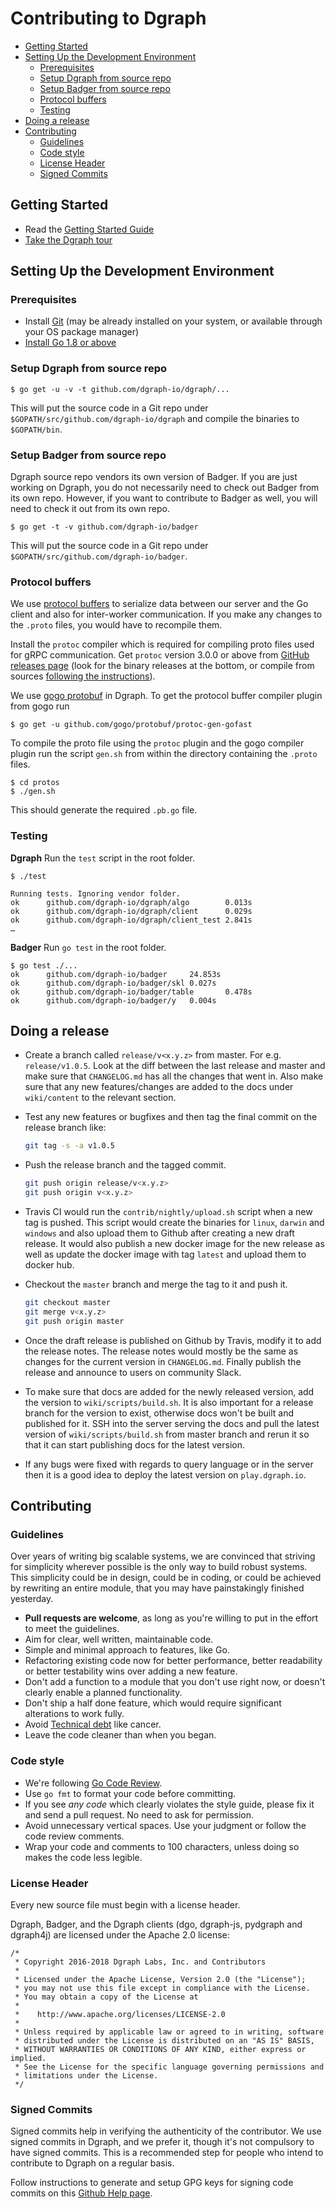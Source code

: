 # Contributing to Dgraph

* [Getting Started](#getting-started)
* [Setting Up the Development Environment](#setting-up-the-development-environment)
   * [Prerequisites](#prerequisites)
   * [Setup Dgraph from source repo](#setup-dgraph-from-source-repo)
   * [Setup Badger from source repo](#setup-badger-from-source-repo)
   * [Protocol buffers](#protocol-buffers)
   * [Testing](#testing)
* [Doing a release](#doing-a-release)
* [Contributing](#contributing)
   * [Guidelines](#guidelines)
   * [Code style](#code-style)
   * [License Header](#license-header)
   * [Signed Commits](#signed-commits)

## Getting Started

- Read the [Getting Started Guide](https://docs.dgraph.io/get-started/)
- [Take the Dgraph tour](https://tour.dgraph.io)

## Setting Up the Development Environment

### Prerequisites

- Install [Git](https://git-scm.com/) (may be already installed on your system, or available through your OS package manager)
- [Install Go 1.8 or above](https://golang.org/doc/install)

### Setup Dgraph from source repo

    $ go get -u -v -t github.com/dgraph-io/dgraph/...

This will put the source code in a Git repo under `$GOPATH/src/github.com/dgraph-io/dgraph` and compile the binaries to `$GOPATH/bin`.

### Setup Badger from source repo

Dgraph source repo vendors its own version of Badger. If you are just working on Dgraph, you do not necessarily need to check out Badger from its own repo. However, if you want to contribute to Badger as well, you will need to check it out from its own repo.


    $ go get -t -v github.com/dgraph-io/badger

This will put the source code in a Git repo under `$GOPATH/src/github.com/dgraph-io/badger`.

### Protocol buffers

We use [protocol buffers](https://developers.google.com/protocol-buffers/) to serialize data between our server and the Go client and also for inter-worker communication. If you make any changes to the `.proto` files, you would have to recompile them. 

Install the `protoc` compiler which is required for compiling proto files used for gRPC communication. Get `protoc` version 3.0.0 or above from [GitHub releases page](https://github.com/google/protobuf/releases/latest) (look for the binary releases at the bottom, or compile from sources [following the instructions](https://github.com/google/protobuf/tree/master/src)).

We use [gogo protobuf](https://github.com/gogo/protobuf) in Dgraph. To get the protocol buffer compiler plugin from gogo run


    $ go get -u github.com/gogo/protobuf/protoc-gen-gofast

To compile the proto file using the `protoc` plugin and the gogo compiler plugin run the script `gen.sh` from within the directory containing the `.proto` files.


    $ cd protos
    $ ./gen.sh

This should generate the required `.pb.go` file.

### Testing

**Dgraph**
Run the `test` script in the root folder.


    $ ./test
    
    Running tests. Ignoring vendor folder.
    ok      github.com/dgraph-io/dgraph/algo        0.013s
    ok      github.com/dgraph-io/dgraph/client      0.029s
    ok      github.com/dgraph-io/dgraph/client_test 2.841s
    …

**Badger**
Run `go test` in the root folder.


    $ go test ./...
    ok      github.com/dgraph-io/badger     24.853s
    ok      github.com/dgraph-io/badger/skl 0.027s
    ok      github.com/dgraph-io/badger/table       0.478s
    ok      github.com/dgraph-io/badger/y   0.004s

## Doing a release

* Create a branch called `release/v<x.y.z>` from master. For e.g. `release/v1.0.5`. Look at the
   diff between the last release and master and make sure that `CHANGELOG.md` has all the changes
   that went in. Also make sure that any new features/changes are added to the docs under
   `wiki/content` to the relevant section.
* Test any new features or bugfixes and then tag the final commit on the release branch like:

  ```sh
  git tag -s -a v1.0.5
  ```

* Push the release branch and the tagged commit.

  ```sh
  git push origin release/v<x.y.z>
  git push origin v<x.y.z>
  ```

* Travis CI would run the `contrib/nightly/upload.sh` script when a new tag is pushed. This script
  would create the binaries for `linux`, `darwin` and `windows` and also upload them to Github after
  creating a new draft release. It would also publish a new docker image for the new release as well
  as update the docker image with tag `latest` and upload them to docker hub.

* Checkout the `master` branch and merge the tag to it and push it.

  ```sh
  git checkout master
  git merge v<x.y.z>
  git push origin master
  ```

* Once the draft release is published on Github by Travis, modify it to add the release notes. The release
  notes would mostly be the same as changes for the current version in `CHANGELOG.md`. Finally publish the 
  release and announce to users on community Slack.

* To make sure that docs are added for the newly released version, add the version to
   `wiki/scripts/build.sh`. It is also important for a release branch for the version to exist,
   otherwise docs won't be built and published for it. SSH into the server serving the docs and pull
   the latest version of `wiki/scripts/build.sh` from master branch and rerun it so that it can start
   publishing docs for the latest version.

* If any bugs were fixed with regards to query language or in the server then it is a good idea to
  deploy the latest version on `play.dgraph.io`.

## Contributing

### Guidelines

Over years of writing big scalable systems, we are convinced that striving for simplicity wherever possible is the only way to build robust systems. This simplicity could be in design, could be in coding, or could be achieved by rewriting an entire module, that you may have painstakingly finished yesterday.


- **Pull requests are welcome**, as long as you're willing to put in the effort to meet the guidelines.
- Aim for clear, well written, maintainable code.
- Simple and minimal approach to features, like Go.
- Refactoring existing code now for better performance, better readability or better testability wins over adding a new feature.
- Don't add a function to a module that you don't use right now, or doesn't clearly enable a planned functionality.
- Don't ship a half done feature, which would require significant alterations to work fully.
- Avoid [Technical debt](https://en.wikipedia.org/wiki/Technical_debt) like cancer.
- Leave the code cleaner than when you began.

### Code style
- We're following [Go Code Review](https://github.com/golang/go/wiki/CodeReviewComments).
- Use `go fmt` to format your code before committing.
- If you see *any code* which clearly violates the style guide, please fix it and send a pull request. No need to ask for permission.
- Avoid unnecessary vertical spaces. Use your judgment or follow the code review comments.
- Wrap your code and comments to 100 characters, unless doing so makes the code less legible.

### License Header

Every new source file must begin with a license header.

Dgraph, Badger, and the Dgraph clients (dgo, dgraph-js, pydgraph and dgraph4j) are licensed under the Apache 2.0 license:

    /*
     * Copyright 2016-2018 Dgraph Labs, Inc. and Contributors
     *
     * Licensed under the Apache License, Version 2.0 (the "License");
     * you may not use this file except in compliance with the License.
     * You may obtain a copy of the License at
     *
     *    http://www.apache.org/licenses/LICENSE-2.0
     *
     * Unless required by applicable law or agreed to in writing, software
     * distributed under the License is distributed on an "AS IS" BASIS,
     * WITHOUT WARRANTIES OR CONDITIONS OF ANY KIND, either express or implied.
     * See the License for the specific language governing permissions and
     * limitations under the License.
     */

### Signed Commits

Signed commits help in verifying the authenticity of the contributor. We use signed commits in Dgraph, and we prefer it, though it's not compulsory to have signed commits. This is a recommended step for people who intend to contribute to Dgraph on a regular basis.

Follow instructions to generate and setup GPG keys for signing code commits on this [Github Help page](https://help.github.com/articles/signing-commits-with-gpg/).

